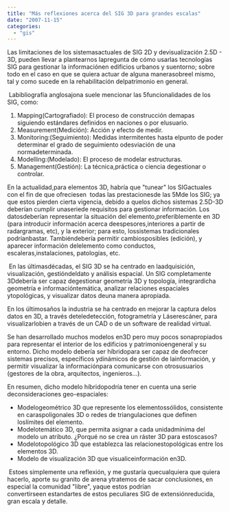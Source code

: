 ```yaml
---
title: "Más reflexiones acerca del SIG 3D para grandes escalas"
date: "2007-11-15"
categories: 
  - "gis"
---
```


Las limitaciones de los sistemasactuales de SIG 2D y devisualización 2.5D - 3D, pueden llevar a plantearnos lapregunta de cómo usarlas tecnologías SIG para gestionar la informaciónen edificios urbanos y suentorno; sobre todo en el caso en que se quiera actuar de alguna manerasobreel mismo, tal y como sucede en la rehabilitación delpatrimonio en general.

 Labibliografía anglosajona suele mencionar las 5funcionalidades de los SIG, como:

1. Mapping(Cartografiado): El proceso de construcción demapas siguiendo estándares definidos en naciones o por elusuario.
2. Measurement(Medición): Acción y efecto de medir.
3. Monitoring:(Seguimiento): Medidas intermitentes hasta elpunto de poder determinar el grado de seguimiento odesviación de una normadeterminada.
4. Modelling:(Modelado): El proceso de modelar estructuras.
5. Management(Gestión): La técnica,práctica o ciencia degestionar o controlar.

En la actualidad,para elementos 3D, habría que "tunear" los SIGactuales con el fin de que ofreciesen  todas las prestacionesde las 5Mde los SIG; ya que estos pierden cierta vigencia, debido a quelos dichos sistemas 2.5D-3D deberían cumplir unaseriede requisitos para gestionar información. Los datosdeberían representar la situación del elemento,preferiblemente en 3D (para introducir información acerca deespesores,interiores a partir de radargramas, etc), y la exterior; para esto, lossistemas tradicionales podríanbastar. Tambiéndebería permitir cambiosposibles (edición), y aparecer información delelemento como conductos, escaleras,instalaciones, patologías, etc.

 En las últimasdécadas, el SIG 3D se ha centrado en laadquisición, visualización, gestióndeldato y análisis espacial. Un SIG completamente 3Ddebería ser capaz degestionar geometría 3D y topología, integrardicha geometría e informacióntemática, analizar relaciones espaciales ytopológicas, y visualizar datos deuna manera apropiada.

En los últimosaños la industria se ha centrado en mejorar la captura delos datos en 3D, a través deteledetección, fotogrametría y Láserescáner, para visualizarlobien a través de un CAD o de un software de realidad virtual.

Se han desarrollado muchos modelos en3D pero muy pocos sonapropiados para representar el interior de los edificios y patrimonioengeneral y su entorno. Dicho modelo debería ser híbridopara ser capaz de deofrecer sistemas precisos, específicos ydinámicos de gestión de lainformación, y permitir visualizar la informaciónpara comunicarse con otrosusuarios (gestores de la obra, arquitectos, ingenieros…).

En resumen, dicho modelo híbridopodría tener en cuenta una serie deconsideraciones geo-espaciales:

- Modelogeométrico 3D que represente los elementossólidos, consistente en caraspoligonales 3D o redes de triangulaciones que definen loslímites del elemento.
- Modelotemático 3D, que permita asignar a cada unidadmínima del modelo un atributo. ¿Porqué no se crea un ráster 3D para estoscasos?
- Modelotopológico 3D que establezca las relacionestopológicas entre los elementos 3D.
- Modelo de visualización 3D que visualiceinformación en3D.

 Estoes simplemente una reflexión, y me gustaría quecualquiera que quiera hacerlo, aporte su granito de arena ytratemos de sacar conclusiones, en especial la comunidad "libre", yaque estos podrían convertirseen estandartes de estos peculiares SIG de extensiónreducida, gran escala y detalle.
